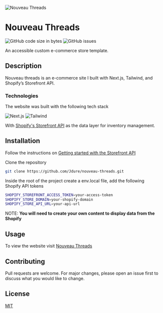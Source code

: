 ![Nouveau Threads](https://res.cloudinary.com/dhfp2qscl/image/upload/v1678120378/portfolio/Nouveau_Threads_dn7hhe.png)

# Nouveau Threads
![GitHub code size in bytes](https://img.shields.io/github/languages/code-size/jdure/nouveau-threads)
![GitHub issues](https://img.shields.io/github/issues/Jdure/nouveau-threads)

An accessible custom e-commerce store template.

## Description

Nouveau threads is an e-commerce site I built with Next.js, Tailwind, and Shopify’s Storefront API. 

### Technologies

The website was built with the following tech stack

![Next.js](	https://img.shields.io/badge/Next.js-000?logo=nextdotjs&logoColor=fff&style=for-the-badge)
![Tailwind](https://img.shields.io/badge/Tailwind_CSS-38B2AC?style=for-the-badge&logo=tailwind-css&logoColor=white)


With [Shopify's Storefront API](https://shopify.dev/docs/api/storefront) as the data layer for inventory management.

## Installation

Follow the instructions on [Getting started with the Storefront API](https://shopify.dev/docs/custom-storefronts/building-with-the-storefront-api/getting-started)

Clone the repository

```bash
git clone https://github.com/Jdure/nouveau-threads.git
```

Inside the root of the project create a env.local file, add the following Shopify API tokens

```bash
SHOPIFY_STOREFRONT_ACCESS_TOKEN=your-access-token
SHOPIFY_STORE_DOMAIN=your-shopify-domain
SHOPIFY_STORE_API_URL=your-api-url
```

NOTE: **You will need to create your own content to display data from the Shopify**

## Usage

To view the website visit [Nouveau Threads](https://nouveau-threads.vercel.app/)

## Contributing

Pull requests are welcome. For major changes, please open an issue first
to discuss what you would like to change.

## License

[MIT](https://choosealicense.com/licenses/mit/)
